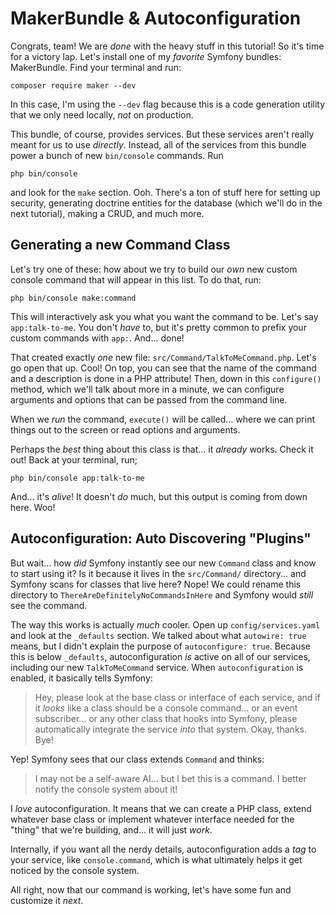 # MakerBundle & Autoconfiguration

Congrats, team! We are *done* with the heavy stuff in this tutorial! So it's time
for a victory lap. Let's install one of my *favorite* Symfony bundles: MakerBundle.
Find your terminal and run:

```temrinal
composer require maker --dev
```

In this case, I'm using the `--dev` flag because this is a code generation utility
that we only need locally, *not* on production.

This bundle, of course, provides services. But these services aren't really meant
for us to use *directly*. Instead, all of the services from this bundle power a bunch
of new `bin/console` commands. Run

```terminal
php bin/console
```

and look for the `make` section. Ooh. There's a ton of stuff here for setting up
security, generating doctrine entities for the database (which we'll do in the next
tutorial), making a CRUD, and much more.

## Generating a new Command Class

Let's try one of these: how about we try to build our *own* new custom console
command that will appear in this list. To do that, run:

```terminal
php bin/console make:command
```

This will interactively ask you what you want the command to be. Let's say
`app:talk-to-me`. You don't *have* to, but it's pretty common to prefix your custom
commands with `app:`. And... done!

That created exactly *one* new file: `src/Command/TalkToMeCommand.php`. Let's go
open that up. Cool! On top, you can see that the name of the command and a description
is done in a PHP attribute! Then, down in this `configure()` method, which we'll
talk about more in a minute, we can configure arguments and options that can be
passed from the command line.

When we *run* the command, `execute()` will be called... where we can print things
out to the screen or read options and arguments.

Perhaps the *best* thing about this class is that... it *already* works. Check it
out! Back at your terminal, run;


```terminal
php bin/console app:talk-to-me
```

And... it's *alive*! It doesn't *do* much, but this output is coming from down here.
Woo!

## Autoconfiguration: Auto Discovering "Plugins"

But wait... how *did* Symfony instantly see our new `Command` class and know to
start using it? Is it because it lives in the `src/Command/` directory... and Symfony
scans for classes that live here? Nope! We could rename this directory to
`ThereAreDefinitelyNoCommandsInHere` and Symfony would *still* see the command.

The way this works is actually *much* cooler. Open up `config/services.yaml` and
look at the `_defaults` section. We talked about what `autowire: true` means, but I
didn't explain the purpose of `autoconfigure: true`. Because this is below
`_defaults`, autoconfiguration *is* active on all of our services, including our
new `TalkToMeCommand` service. When `autoconfiguration` is enabled, it basically
tells Symfony:

> Hey, please look at the base class or interface of each service, and if it *looks*
> like a class should be a console command... or an event subscriber... or any
> other class that hooks into Symfony, please automatically integrate the service
> *into* that system. Okay, thanks. Bye!

Yep! Symfony sees that our class extends `Command` and thinks:

> I may not be a self-aware AI... but I bet this is a command. I better notify
> the console system about it!

I *love* autoconfiguration. It means that we can create a PHP class, extend whatever
base class or implement whatever interface needed for the "thing" that we're building,
and... it will just *work*.

Internally, if you want all the nerdy details, autoconfiguration adds a *tag* to
your service, like `console.command`, which is what ultimately helps it get noticed
by the console system.

All right, now that our command is working, let's have some fun and customize it
*next*.

